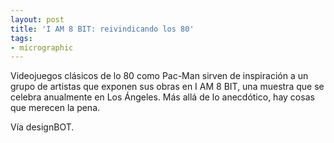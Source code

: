```yaml
---
layout: post
title: 'I AM 8 BIT: reivindicando los 80'
tags:
- micrographic
---
```

Videojuegos clásicos de lo 80 como Pac-Man sirven de inspiración a un grupo de artistas que exponen sus obras en I AM 8 BIT, una muestra que se celebra anualmente en Los Ángeles. Más allá de lo anecdótico, hay cosas que merecen la pena.

Vía designBOT.
